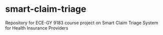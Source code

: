 # smart-claim-triage
Repository for ECE-GY 9183 course project on Smart Claim Triage System for Health Insurance Providers
